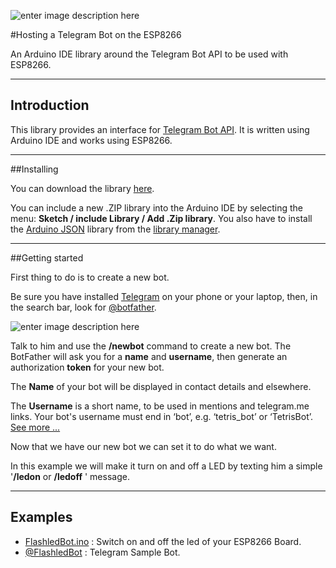 ![enter image description here](https://cloud.githubusercontent.com/assets/16634570/16920749/29b3a92a-4d24-11e6-84ea-f480dbe1f524.png)

#Hosting a Telegram Bot on the ESP8266 

An Arduino IDE library around the Telegram Bot API to be used with ESP8266.

----------

## Introduction

This library provides an interface for [Telegram Bot API](https://core.telegram.org/bots/api). It is written using Arduino IDE and works using ESP8266.

----------

##Installing

You can download the library [here](https://github.com/omseven/ESP8266/tree/master/Libraries/ESPTelegramBot).

You can include a new .ZIP library into the Arduino IDE by selecting the menu: **Sketch / include Library / Add .Zip library**. 
You also have to install the [Arduino JSON](https://github.com/bblanchon/ArduinoJson) library from the [library manager](https://www.arduino.cc/en/Guide/Libraries#toc3).

----------

##Getting started

First thing to do is to create a new bot.

Be sure you have installed [Telegram](https://telegram.org/apps) on your phone or your laptop, then, in the search bar, look for [@botfather](https://telegram.me/botfather).

![enter image description here](https://cloud.githubusercontent.com/assets/16634570/16921068/56574166-4d25-11e6-95fc-8c4617685466.png)

Talk to him and use the **/newbot** command to create a new bot. The BotFather will ask you for a **name** and **username**, then generate an authorization **token** for your new bot.

The **Name** of your bot will be displayed in contact details and elsewhere.

The **Username** is a short name, to be used in mentions and telegram.me links. Your bot's username must end in ‘bot’, e.g. ‘tetris_bot’ or ‘TetrisBot’.   [See more ...](https://core.telegram.org/bots)

Now that we have our new bot we can set it to do what we want.

In this example we will make it turn on and off a LED by texting him a simple '**/ledon** or **/ledoff** ' message.


----------


## Examples


- [FlashledBot.ino](https://github.com/omseven/ESP8266/blob/master/Libraries/ESPTelegramBot/examples/FlashledBot/FlashledBot.ino) : Switch on and off the led of your ESP8266 Board.
-  [@FlashledBot](https://telegram.me/FlashledBot_bot) : Telegram Sample Bot.


